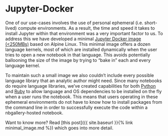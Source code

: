 # Jupyter-Docker

One of our use-cases involves the use of personal ephemeral (i.e. short-lived) compute environments.  As a result, the time and speed it takes to install Jupyter within that environment was a very important factor to us.  To address this we have developed a minimal [Jupyter Docker image (<250MBs)](https://hub.docker.com/r/nbgallery/jupyter-alpine/) based on Alpine Linux.  This minimal image offers a dozen language kernels, most of which are installed dynamically when the user tries to open a new notebook in that language.  This avoids potentially ballooning the size of the image by trying to “bake in” each and every language kernel.

To maintain such a small image we also couldn’t include every possible language library that an analytic author might need.  Since many notebooks do require language libraries, we’ve created capabilities for both [Python](https://github.com/nbgallery/ipydeps) and [Ruby](https://github.com/nbgallery/iruby-dependencies) to allow language and OS dependencies to be installed on the fly when a user runs the notebook.  This means that users operating in these ephemeral environments do not have to know how to install packages from the command line in order to successfully execute the code within a nbgallery-hosted notebook.

Want to know more?  Read [this post]({{ site.baseurl }}{% link minimal_image.md %}) which goes into more detail.